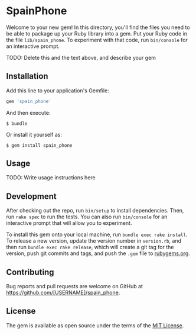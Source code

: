 # SpainPhone

Welcome to your new gem! In this directory, you'll find the files you need to be able to package up your Ruby library into a gem. Put your Ruby code in the file `lib/spain_phone`. To experiment with that code, run `bin/console` for an interactive prompt.

TODO: Delete this and the text above, and describe your gem

## Installation

Add this line to your application's Gemfile:

```ruby
gem 'spain_phone'
```

And then execute:

    $ bundle

Or install it yourself as:

    $ gem install spain_phone

## Usage

TODO: Write usage instructions here

## Development

After checking out the repo, run `bin/setup` to install dependencies. Then, run `rake spec` to run the tests. You can also run `bin/console` for an interactive prompt that will allow you to experiment.

To install this gem onto your local machine, run `bundle exec rake install`. To release a new version, update the version number in `version.rb`, and then run `bundle exec rake release`, which will create a git tag for the version, push git commits and tags, and push the `.gem` file to [rubygems.org](https://rubygems.org).

## Contributing

Bug reports and pull requests are welcome on GitHub at https://github.com/[USERNAME]/spain_phone.

## License

The gem is available as open source under the terms of the [MIT License](https://opensource.org/licenses/MIT).

